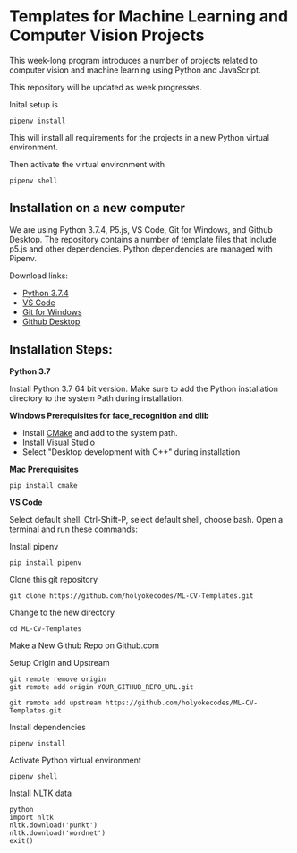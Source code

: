 # Templates for Machine Learning and Computer Vision Projects

This week-long program introduces a number of projects related to computer vision and machine learning using Python and JavaScript. 

This repository will be updated as week progresses.

Inital setup is

```
pipenv install
```

This will install all requirements for the projects in a new Python virtual environment.

Then activate the virtual environment with

```
pipenv shell
```

## Installation on a new computer

We are using Python 3.7.4, P5.js, VS Code, Git for Windows, and Github Desktop. The repository contains a number of template files that include p5.js and other dependencies. Python dependencies are managed with Pipenv.

Download links:
* [Python 3.7.4](https://www.python.org/downloads/)
* [VS Code](https://code.visualstudio.com/Download)
* [Git for Windows](https://gitforwindows.org/)
* [Github Desktop](https://desktop.github.com/)

## Installation Steps:

**Python 3.7**

Install Python 3.7 64 bit version. Make sure to add the Python installation directory to the system Path during installation.

**Windows Prerequisites for face_recognition and dlib**
* Install [CMake](https://cmake.org/download) and add to the system path.
* Install Visual Studio
* Select "Desktop development with C++" during installation

**Mac Prerequisites**
```
pip install cmake
```

**VS Code**

Select default shell. Ctrl-Shift-P, select default shell, choose bash. Open a terminal and run these commands:

Install pipenv

``` 
pip install pipenv 
```

Clone this git repository

``` 
git clone https://github.com/holyokecodes/ML-CV-Templates.git 
```

Change to the new directory

``` 
cd ML-CV-Templates 
```

Make a New Github Repo on Github.com

Setup Origin and Upstream
```
git remote remove origin
git remote add origin YOUR_GITHUB_REPO_URL.git

git remote add upstream https://github.com/holyokecodes/ML-CV-Templates.git
```

Install dependencies

``` 
pipenv install 
```

Activate Python virtual environment

``` 
pipenv shell 
```

Install NLTK data
```
python
import nltk
nltk.download('punkt')
nltk.download('wordnet')
exit()
```
